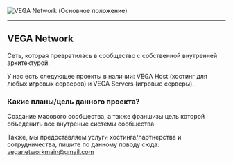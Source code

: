 ![VEGA Network (Основное положение)](https://i.imgur.com/KzQA3tA.png)

---

## VEGA Network 

Сеть, которая превратилась в сообщество с собственной внутренней архитектурой.

У нас есть следующее проекты в наличии: VEGA Host (хостинг для любых игровых серверов) и VEGA Servers (игровые серверы).

### Какие планы/цель данного проекта?
Создание масового сообщества, а также франшизы цель которой объеденить все внутреные системы сообщества

Также, мы предоставляем услуги хостинга/партнерства и сотрудничества, пишите по данному поводу сюда: veganetworkmain@gmail.com
